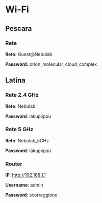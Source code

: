 # Wi-Fi

## Pescara

### Rete

**Rete:** Guest@Nebulab

**Password:** orion_molecular_cloud_complex

## Latina

### Rete 2.4 GHz

**Rete**: Nebulab

**Password**: lakupiippu

### Rete 5 GHz

**Rete**: Nebulab_5GHz

**Password**: lakupiippu

### Router

**IP**: http://192.168.1.1

**Username**: admin

**Password**: scorreggione
